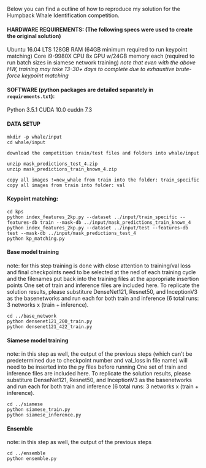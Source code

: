 Below you can find a outline of how to reproduce my solution for the Humpback Whale Identification competition.


#### HARDWARE REQUIREMENTS: (The following specs were used to create the original solution)
Ubuntu 16.04 LTS
128GB RAM (64GB minimum required to run keypoint matching)
Core i9-9980X CPU
8x GPU w/24GB memory each (required to run batch sizes in siamese network training)
*note that even with the above HW, training may take 13-30+ days to complete due to exhaustive brute-force keypoint matching*

#### SOFTWARE (python packages are detailed separately in `requirements.txt`):
Python 3.5.1
CUDA 10.0
cuddn 7.3

#### DATA SETUP 
```
mkdir -p whale/input
cd whale/input

download the competition train/test files and folders into whale/input

unzip mask_predictions_test_4.zip
unzip mask_predictions_train_known_4.zip

copy all images !=new_whale from train into the folder: train_specific
copy all images from train into folder: val
```
#### Keypoint matching:

```
cd kps
python index_features_2kp.py --dataset ../input/train_specific --features-db train --mask-db ../input/mask_predictions_train_known_4
python index_features_2kp.py --dataset ../input/test --features-db test --mask-db ../input/mask_predictions_test_4
python kp_matching.py
```

#### Base model training
note: for this step training is done with close attention to training/val loss and final checkpoints need to be selected at the ned of each training cycle and the
filenames put back into the training files at the appropriate insertion points
One set of train and inference files are included here.  To replicate the solution results, please substiture DenseNet121, Resnet50, and InceptionV3 as the basenetworks and run each for both train and inference (6 total runs: 3 networks x (train + inference).
```
cd ../base_network
python densenet121_200_train.py
python densenet121_422_train.py
```

#### Siamese model training
note: in this step as well, the output of the previous steps (which can't be predetermined due to checkpoint number and val_loss in file name) will need to be inserted into the py files before running
One set of train and inference files are included here.  To replicate the solution results, please substiture DenseNet121, Resnet50, and InceptionV3 as the basenetworks and run each for both train and inference (6 total runs: 3 networks x (train + inference).

```
cd ../siamese
python siamese_train.py
python siamese_inference.py
```

#### Ensemble
note: in this step as well, the output of the previous steps

```
cd ../ensemble
python ensemble.py
```
